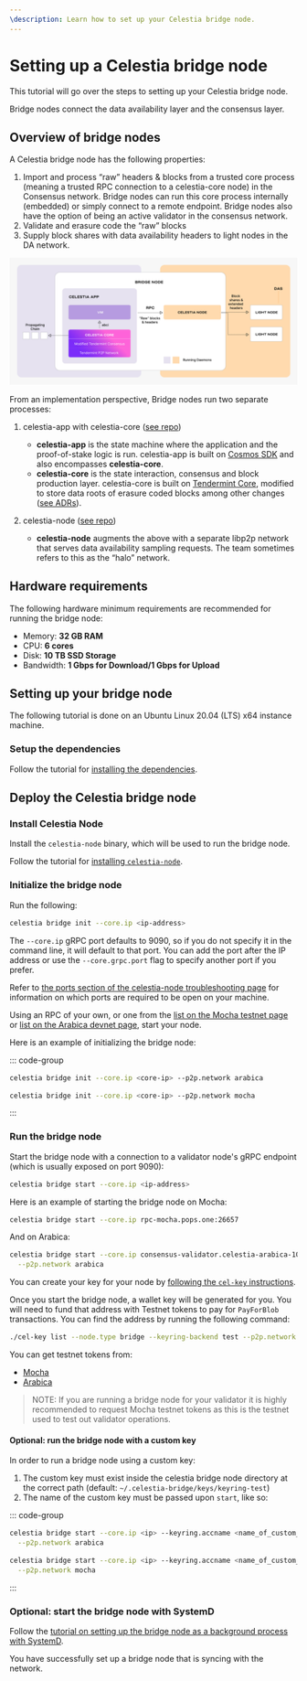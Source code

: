 ```yaml
---
\description: Learn how to set up your Celestia bridge node.
---
```


# Setting up a Celestia bridge node

This tutorial will go over the steps to setting up your Celestia bridge node.

Bridge nodes connect the data availability layer and the consensus layer.

## Overview of bridge nodes

A Celestia bridge node has the following properties:

1. Import and process “raw” headers & blocks from a trusted core process
   (meaning a trusted RPC connection to a celestia-core node) in the
   Consensus network. Bridge nodes can run this core process internally
   (embedded) or simply connect to a remote endpoint. Bridge nodes also
   have the option of being an active validator in the consensus network.
2. Validate and erasure code the “raw” blocks
3. Supply block shares with data availability headers to light nodes in the DA network.

![bridge-node-diagram](/img/nodes/BridgeNodes.png)

From an implementation perspective, Bridge nodes run two separate processes:

1. celestia-app with celestia-core
   ([see repo](https://github.com/celestiaorg/celestia-app))

   - **celestia-app** is the state machine where the application and the
     proof-of-stake logic is run. celestia-app is built on
     [Cosmos SDK](https://docs.cosmos.network) and also encompasses
     **celestia-core**.
   - **celestia-core** is the state interaction, consensus and block production
     layer. celestia-core is built on [Tendermint Core](https://docs.tendermint.com),
     modified to store data roots of erasure coded blocks among other changes
     ([see ADRs](https://github.com/celestiaorg/celestia-core/tree/master/docs/celestia-architecture)).

2. celestia-node ([see repo](https://github.com/celestiaorg/celestia-node))

   - **celestia-node** augments the above with a separate libp2p network that
     serves data availability sampling requests. The team sometimes refers to
     this as the “halo” network.

## Hardware requirements

The following hardware minimum requirements are recommended for running the
bridge node:

- Memory: **32 GB RAM**
- CPU: **6 cores**
- Disk: **10 TB SSD Storage**
- Bandwidth: **1 Gbps for Download/1 Gbps for Upload**

## Setting up your bridge node

The following tutorial is done on an Ubuntu Linux 20.04 (LTS) x64 instance machine.

### Setup the dependencies

Follow the tutorial for [installing the dependencies](./environment.md).

## Deploy the Celestia bridge node

### Install Celestia Node

Install the `celestia-node` binary, which will be used to run the bridge node.

Follow the tutorial for [installing `celestia-node`](./celestia-node.md).

### Initialize the bridge node

Run the following:

```sh
celestia bridge init --core.ip <ip-address>
```

The `--core.ip` gRPC port defaults to 9090,
so if you do not specify it in the command
line, it will default to that port. You can
add the port after the IP address or use the
`--core.grpc.port` flag to specify another
port if you prefer.

Refer to
[the ports section of the celestia-node troubleshooting page](../nodes/celestia-node-troubleshooting.md#ports)
for information on which ports are required to be open on your machine.

Using an RPC of your own, or one from the
[list on the Mocha testnet page](./mocha-testnet.md#rpc-endpoints) or
[list on the Arabica devnet page](./arabica-devnet.md#rpc-endpoints),
start your node.

Here is an example of initializing the bridge node:

::: code-group

```sh [Arabica]
celestia bridge init --core.ip <core-ip> --p2p.network arabica
```

```sh [Mocha]
celestia bridge init --core.ip <core-ip> --p2p.network mocha
```

:::

### Run the bridge node

Start the bridge node with a connection to a validator node's gRPC endpoint
(which is usually exposed on port 9090):

```sh
celestia bridge start --core.ip <ip-address>
```

Here is an example of starting the bridge node on Mocha:

```sh
celestia bridge start --core.ip rpc-mocha.pops.one:26657
```

And on Arabica:

```sh
celestia bridge start --core.ip consensus-validator.celestia-arabica-10.com \
  --p2p.network arabica
```

You can create your key for your node by [following the `cel-key` instructions](../../developers/celestia-node-key).

Once you start the bridge node, a wallet key will be generated for you.
You will need to fund that address with Testnet tokens to pay for
`PayForBlob` transactions.
You can find the address by running the following command:

```sh
./cel-key list --node.type bridge --keyring-backend test --p2p.network <network>
```

You can get testnet tokens from:

- [Mocha](./mocha-testnet.md)
- [Arabica](./arabica-devnet.md)

> NOTE: If you are running a bridge node for your validator
> it is highly recommended to request Mocha testnet tokens
> as this is the testnet used to test out validator operations.

#### Optional: run the bridge node with a custom key

In order to run a bridge node using a custom key:

1. The custom key must exist inside the celestia bridge node directory at the
   correct path (default: `~/.celestia-bridge/keys/keyring-test`)
2. The name of the custom key must be passed upon `start`, like so:

::: code-group

```sh [Arabica]
celestia bridge start --core.ip <ip> --keyring.accname <name_of_custom_key> \
  --p2p.network arabica
```

```sh [Mocha]
celestia bridge start --core.ip <ip> --keyring.accname <name_of_custom_key> \
  --p2p.network mocha
```

:::

### Optional: start the bridge node with SystemD

Follow the
[tutorial on setting up the bridge node as a background process with SystemD](./systemd.md).

You have successfully set up a bridge node that is syncing with the network.
